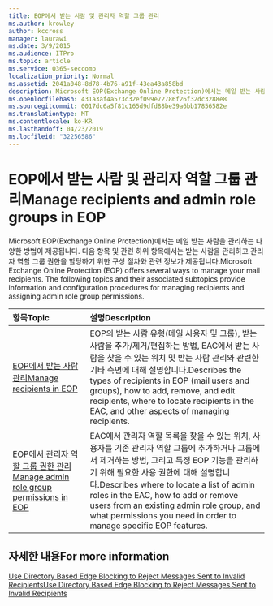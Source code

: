 ```yaml
---
title: EOP에서 받는 사람 및 관리자 역할 그룹 관리
ms.author: krowley
author: kccross
manager: laurawi
ms.date: 3/9/2015
ms.audience: ITPro
ms.topic: article
ms.service: O365-seccomp
localization_priority: Normal
ms.assetid: 2041a048-8d78-4b76-a91f-43ea43a858bd
description: Microsoft EOP(Exchange Online Protection)에서는 메일 받는 사람을 관리하는 다양한 방법이 제공됩니다. 다음 항목 및 관련 하위 항목에서는 받는 사람을 관리하고 관리자 역할 그룹 권한을 할당하기 위한 구성 절차와 관련 정보가 제공됩니다.
ms.openlocfilehash: 431a3af4a573c32ef099e72786f26f32dc3288e8
ms.sourcegitcommit: 0017dc6a5f81c165d9dfd88be39a6bb17856582e
ms.translationtype: MT
ms.contentlocale: ko-KR
ms.lasthandoff: 04/23/2019
ms.locfileid: "32256586"
---
```

# <a name="manage-recipients-and-admin-role-groups-in-eop"></a><span data-ttu-id="8f7b8-104">EOP에서 받는 사람 및 관리자 역할 그룹 관리</span><span class="sxs-lookup"><span data-stu-id="8f7b8-104">Manage recipients and admin role groups in EOP</span></span>

<span data-ttu-id="8f7b8-p102">Microsoft EOP(Exchange Online Protection)에서는 메일 받는 사람을 관리하는 다양한 방법이 제공됩니다. 다음 항목 및 관련 하위 항목에서는 받는 사람을 관리하고 관리자 역할 그룹 권한을 할당하기 위한 구성 절차와 관련 정보가 제공됩니다.</span><span class="sxs-lookup"><span data-stu-id="8f7b8-p102">Microsoft Exchange Online Protection (EOP) offers several ways to manage your mail recipients. The following topics and their associated subtopics provide information and configuration procedures for managing recipients and assigning admin role group permissions.</span></span>
  
|<span data-ttu-id="8f7b8-107">**항목**</span><span class="sxs-lookup"><span data-stu-id="8f7b8-107">**Topic**</span></span>|<span data-ttu-id="8f7b8-108">**설명**</span><span class="sxs-lookup"><span data-stu-id="8f7b8-108">**Description**</span></span>|
|:-----|:-----|
|[<span data-ttu-id="8f7b8-109">EOP에서 받는 사람 관리</span><span class="sxs-lookup"><span data-stu-id="8f7b8-109">Manage recipients in EOP</span></span>](manage-recipients-in-eop.md) <br/> |<span data-ttu-id="8f7b8-110">EOP의 받는 사람 유형(메일 사용자 및 그룹), 받는 사람을 추가/제거/편집하는 방법, EAC에서 받는 사람을 찾을 수 있는 위치 및 받는 사람 관리와 관련한 기타 측면에 대해 설명합니다.</span><span class="sxs-lookup"><span data-stu-id="8f7b8-110">Describes the types of recipients in EOP (mail users and groups), how to add, remove, and edit recipients, where to locate recipients in the EAC, and other aspects of managing recipients.</span></span>  <br/> |
|[<span data-ttu-id="8f7b8-111">EOP에서 관리자 역할 그룹 권한 관리</span><span class="sxs-lookup"><span data-stu-id="8f7b8-111">Manage admin role group permissions in EOP</span></span>](manage-admin-role-group-permissions-in-eop.md) <br/> |<span data-ttu-id="8f7b8-112">EAC에서 관리자 역할 목록을 찾을 수 있는 위치, 사용자를 기존 관리자 역할 그룹에 추가하거나 그룹에서 제거하는 방법, 그리고 특정 EOP 기능을 관리하기 위해 필요한 사용 권한에 대해 설명합니다.</span><span class="sxs-lookup"><span data-stu-id="8f7b8-112">Describes where to locate a list of admin roles in the EAC, how to add or remove users from an existing admin role group, and what permissions you need in order to manage specific EOP features.</span></span>  <br/> |
   
## <a name="for-more-information"></a><span data-ttu-id="8f7b8-113">자세한 내용</span><span class="sxs-lookup"><span data-stu-id="8f7b8-113">For more information</span></span>

[<span data-ttu-id="8f7b8-114">Use Directory Based Edge Blocking to Reject Messages Sent to Invalid Recipients</span><span class="sxs-lookup"><span data-stu-id="8f7b8-114">Use Directory Based Edge Blocking to Reject Messages Sent to Invalid Recipients</span></span>](http://technet.microsoft.com/library/ca7b7416-92ed-40ad-abdb-695be46ea2e4.aspx)
  

